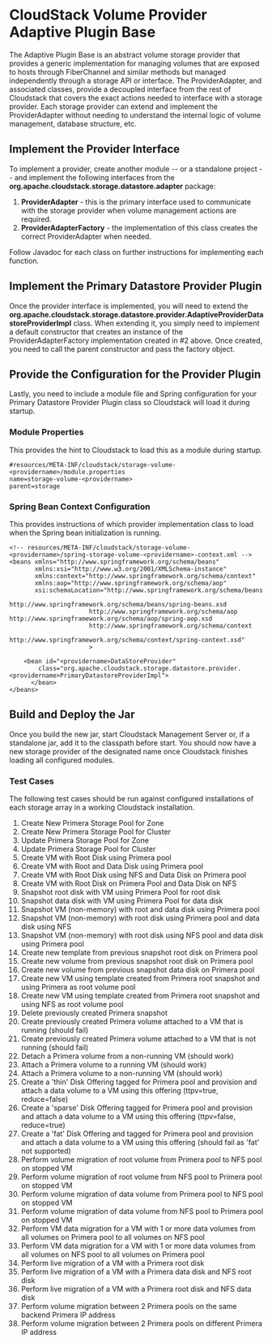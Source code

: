 # CloudStack Volume Provider Adaptive Plugin Base

The Adaptive Plugin Base is an abstract volume storage provider that
provides a generic implementation for managing volumes that are exposed
to hosts through FiberChannel and similar methods but managed independently
through a storage API or interface.  The ProviderAdapter, and associated
classes, provide a decoupled interface from the rest of
Cloudstack that covers the exact actions needed
to interface with a storage provider.  Each storage provider can extend
and implement the ProviderAdapter without needing to understand the internal
logic of volume management, database structure, etc.

## Implement the Provider Interface
To implement a provider, create another module -- or a standalone project --
and implement the following interfaces from the **org.apache.cloudstack.storage.datastore.adapter** package:

1. **ProviderAdapter** - this is the primary interface used to communicate with the storage provider when volume management actions are required.
2. **ProviderAdapterFactory** - the implementation of this class creates the correct ProviderAdapter when needed.

Follow Javadoc for each class on further instructions for implementing each function.

## Implement the Primary Datastore Provider Plugin
Once the provider interface is implemented, you will need to extend the **org.apache.cloudstack.storage.datastore.provider.AdaptiveProviderDatastoreProviderImpl** class.  When extending it, you simply need to implement a default
constructor that creates an instance of the ProviderAdapterFactory implementation created in #2 above.  Once created, you need to call the parent constructor and pass the factory object.

## Provide the Configuration for the Provider Plugin
Lastly, you need to include a module file and Spring configuration for your Primary Datastore Provider Plugin class so Cloudstack will load it during startup.

### Module Properties
This provides the hint to Cloudstack to load this as a module during startup.
```
#resources/META-INF/cloudstack/storage-volume-<providername>/module.properties
name=storage-volume-<providername>
parent=storage
```
### Spring Bean Context Configuration
This provides instructions of which provider implementation class to load when the Spring bean initialization is running.
```
<!-- resources/META-INF/cloudstack/storage-volume-<providername>/spring-storage-volume-<providername>-context.xml -->
<beans xmlns="http://www.springframework.org/schema/beans"
       xmlns:xsi="http://www.w3.org/2001/XMLSchema-instance"
       xmlns:context="http://www.springframework.org/schema/context"
       xmlns:aop="http://www.springframework.org/schema/aop"
       xsi:schemaLocation="http://www.springframework.org/schema/beans
                      http://www.springframework.org/schema/beans/spring-beans.xsd
                      http://www.springframework.org/schema/aop http://www.springframework.org/schema/aop/spring-aop.xsd
                      http://www.springframework.org/schema/context
                      http://www.springframework.org/schema/context/spring-context.xsd"
                      >

    <bean id="<providername>DataStoreProvider"
        class="org.apache.cloudstack.storage.datastore.provider.<providername>PrimaryDatastoreProviderImpl">
	  </bean>
</beans>
```
## Build and Deploy the Jar
Once you build the new jar, start Cloudstack Management Server or, if a standalone jar, add it to the classpath before start.  You should now have a new storage provider of the designated name once Cloudstack finishes loading
all configured modules.

### Test Cases
The following test cases should be run against configured installations of each storage array in a working Cloudstack installation.
1. Create New Primera Storage Pool for Zone
2. Create New Primera Storage Pool for Cluster
3. Update Primera Storage Pool for Zone
4. Update Primera Storage Pool for Cluster
5. Create VM with Root Disk using Primera pool
6. Create VM with Root and Data Disk using Primera pool
7. Create VM with Root Disk using NFS and Data Disk on Primera pool
8. Create VM with Root Disk on Primera Pool and Data Disk on NFS
9. Snapshot root disk with VM using Primera Pool for root disk
10. Snapshot data disk with VM using Primera Pool for data disk
11. Snapshot VM (non-memory) with root and data disk using Primera pool
12. Snapshot VM (non-memory) with root disk using Primera pool and data disk using NFS
13. Snapshot VM (non-memory) with root disk using NFS pool and data disk using Primera pool
14. Create new template from previous snapshot root disk on Primera pool
15. Create new volume from previous snapshot root disk on Primera pool
16. Create new volume from previous snapshot data disk on Primera pool
17. Create new VM using template created from Primera root snapshot and using Primera as root volume pool
18. Create new VM using template created from Primera root snapshot and using NFS as root volume pool
19. Delete previously created Primera snapshot
20. Create previously created Primera volume attached to a VM that is running (should fail)
21. Create previously created Primera volume attached to a VM that is not running (should fail)
22. Detach a Primera volume from a non-running VM (should work)
23. Attach a Primera volume to a running VM (should work)
24. Attach a Primera volume to a non-running VM (should work)
25. Create a 'thin' Disk Offering tagged for Primera pool and provision and attach a data volume to a VM using this offering (ttpv=true, reduce=false)
26. Create a 'sparse' Disk Offering tagged for Primera pool and provision and attach a data volume to a VM using this offering (ttpv=false, reduce=true)
27. Create a 'fat' Disk Offering and tagged for Primera pool and provision and attach a data volume to a VM using this offering (should fail as 'fat' not supported)
28. Perform volume migration of root volume from Primera pool to NFS pool on stopped VM
29. Perform volume migration of root volume from NFS pool to Primera pool on stopped VM
30. Perform volume migration of data volume from Primera pool to NFS pool on stopped VM
31. Perform volume migration of data volume from NFS pool to Primera pool on stopped VM
32. Perform VM data migration for a VM with 1 or more data volumes from all volumes on Primera pool to all volumes on NFS pool
33. Perform VM data migration for a VM with 1 or more data volumes from all volumes on NFS pool to all volumes on Primera pool
34. Perform live migration of a VM with a Primera root disk
35. Perform live migration of a VM with a Primera data disk and NFS root disk
36. Perform live migration of a VM with a Primera root disk and NFS data disk
37. Perform volume migration between 2 Primera pools on the same backend Primera IP address
38. Perform volume migration between 2 Primera pools on different Primera IP address
